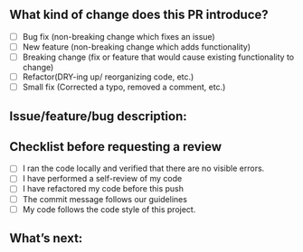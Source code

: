 
## What kind of change does this PR introduce?

- [ ] Bug fix (non-breaking change which fixes an issue)
- [ ] New feature (non-breaking change which adds functionality)
- [ ] Breaking change (fix or feature that would cause existing functionality to change)
- [ ] Refactor(DRY-ing up/ reorganizing code, etc.)
- [ ] Small fix (Corrected a typo, removed a comment, etc.)

## Issue/feature/bug description: 

## Checklist before requesting a review
- [ ] I ran the code locally and verified that there are no visible errors.
- [ ] I have performed a self-review of my code
- [ ] I have refactored my code before this push
- [ ] The commit message follows our guidelines
- [ ] My code follows the code style of this project.

## What’s next:
